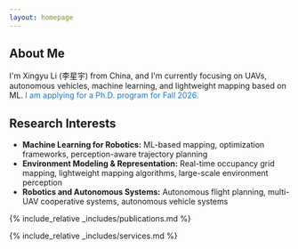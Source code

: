 ```yaml
---
layout: homepage
---
```


## About Me

I'm Xingyu Li (李星宇) from China, and I'm currently focusing on UAVs, autonomous vehicles, machine learning, and lightweight mapping based on ML. 
<span style="color: #1976d2;">I am applying for a Ph.D. program for Fall 2026.</span>

## Research Interests

- **Machine Learning for Robotics:** ML-based mapping, optimization frameworks, perception-aware trajectory planning
- **Environment Modeling & Representation:** Real-time occupancy grid mapping, lightweight mapping algorithms, large-scale environment perception
- **Robotics and Autonomous Systems:** Autonomous flight planning, multi-UAV cooperative systems, autonomous vehicle systems

<!-- ## News

- **[Feb. 2020]** Our paper about incremental learning is accepted to CVPR 2020.
- **[Feb. 2020]** We will host the ACM Multimedia Asia 2020 conference in Singapore!
- **[Sept. 2019]** Our paper about few-shot learning is accepted to NeurIPS 2019.
- **[Mar. 2019]** Our paper about few-shot learning is accepted to CVPR 2019. -->

{% include_relative _includes/publications.md %}

{% include_relative _includes/services.md %}
